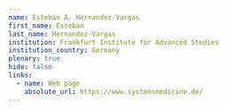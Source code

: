 ```yaml
---
name: Esteban A. Hernandez-Vargas
first_name: Esteban
last_name: Hernandez-Vargas
institution: Frankfurt Institute for Advanced Studies
institution_country: Germany
plenary: true
hide: false
links:
  - name: Web page
    absolute_url: https://www.systemsmedicine.de/
---
```

